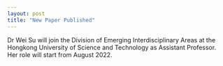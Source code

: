```yaml
---
layout: post
title: "New Paper Published"
---
```


Dr Wei Su will join the Division of Emerging Interdisciplinary Areas at the Hongkong University of Science and Technology as Assistant Professor. Her role will start from August 2022. 


